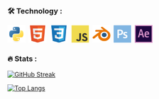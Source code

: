 ### :hammer_and_wrench: Technology :
<div>
  <img src="https://github.com/devicons/devicon/blob/master/icons/python/python-original.svg" title="Python" alt="Python" width="40" height="40"/>&nbsp;
  <img src="https://github.com/devicons/devicon/blob/master/icons/html5/html5-original.svg" title="HTML5" alt="HTML" width="40" height="40"/>&nbsp;
  <img src="https://github.com/devicons/devicon/blob/master/icons/css3/css3-original.svg"  title="CSS3" alt="CSS" width="40" height="40"/>&nbsp;
  <img src="https://github.com/devicons/devicon/blob/master/icons/javascript/javascript-original.svg" title="JavaScript" alt="JavaScript" width="40" height="40"/>&nbsp;
  <img src="https://github.com/devicons/devicon/blob/master/icons/blender/blender-original.svg" title="Blender"  alt="Blender" width="40" height="40"/>&nbsp;
  <img src="https://github.com/devicons/devicon/blob/master/icons/photoshop/photoshop-plain.svg" title="PS"  alt="PS" width="40" height="40"/>&nbsp
  <img src="https://github.com/devicons/devicon/blob/master/icons/aftereffects/aftereffects-original.svg" title="AE"  alt="AE" width="40" height="40"/>&nbsp
</div>

### :fire: Stats :
[![GitHub Streak](http://github-readme-streak-stats.herokuapp.com?user=dmitq&theme=dark&background=000000)](https://git.io/streak-stats)

[![Top Langs](https://github-readme-stats.vercel.app/api/top-langs/?username=dmitq&layout=compact&theme=vision-friendly-dark)](https://github.com/anuraghazra/github-readme-stats)
